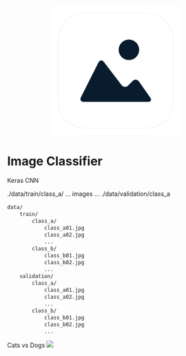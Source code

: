 <h3 align="center">
  <img src="assets/image_classifier_icon_web.png" width="300">
</h3>

# Image Classifier

Keras
CNN

./data/train/class_a/ ... images ...
./data/validation/class_a

	data/
		train/
		    class_a/
		        class_a01.jpg
		        class_a02.jpg
		        ...
		    class_b/
		        class_b01.jpg
		        class_b02.jpg
		        ...
		validation/
		    class_a/
		        class_a01.jpg
		        class_a02.jpg
		        ...
		    class_b/
		        class_b01.jpg
		        class_b02.jpg
		        ...


Cats vs Dogs
<img src="results/shakespeare/loss.png" width="500">

